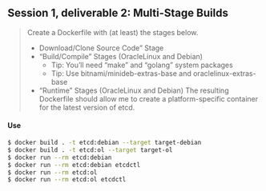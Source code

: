 ## Session 1, deliverable 2: Multi-Stage Builds
> Create a Dockerfile with (at least) the stages below.
> * Download/Clone Source Code” Stage
> * “Build/Compile” Stages (OracleLinux and Debian)
>    * Tip: You’ll need “make” and “golang” system packages
>    * Tip: Use bitnami/minideb-extras-base and oraclelinux-extras-base
> * “Runtime” Stages (OracleLinux and Debian)
> The resulting Dockerfile should allow me to create a platform-specific container for the latest version of etcd. 

#### Use
```bash
$ docker build . -t etcd:debian --target target-debian
$ docker build . -t etcd:ol --target target-ol
$ docker run --rm etcd:debian
$ docker run --rm etcd:debian etcdctl
$ docker run --rm etcd:ol
$ docker run --rm etcd:ol etcdctl
```